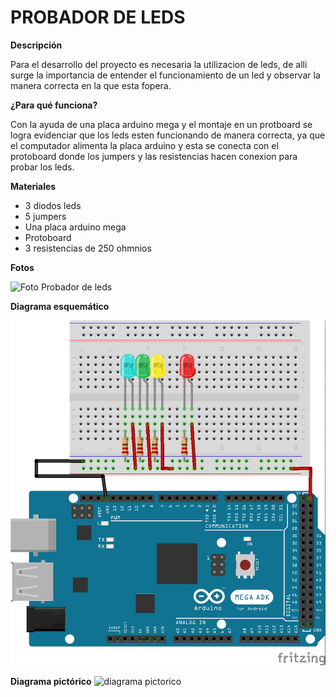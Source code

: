 # PROBADOR DE LEDS 
**Descripción** 

Para el desarrollo del proyecto es necesaria la utilizacion de leds, 
de alli surge la importancia de entender el funcionamiento de un led y
observar la manera correcta en la que esta fopera.

**¿Para qué funciona?** 

Con la ayuda de una placa arduino mega y el montaje en un protboard se 
logra evidenciar que los leds esten funcionando de manera correcta, ya 
que el computador alimenta la placa arduino y esta se conecta con el protoboard
donde los jumpers y las resistencias hacen conexion para probar los leds. 


**Materiales**
-  3 diodos leds
-  5 jumpers 
-  Una placa arduino mega
-  Protoboard 
-  3 resistencias de 250 ohmnios 

**Fotos**

![Foto Probador de leds ](https://github.com/angelacastros/PROYECTO-1/blob/master/20190212_154115.jpg?raw=true)


**Diagrama esquemático**

![Diagrama esquematico]( https://github.com/angelacastros/PROYECTO-1/blob/master/Untitled%20Sketch_bb.jpg?raw=true)

**Diagrama pictórico**
![diagrama pictorico]( https://github.com/angelacastros/PROYECTO-1/blob/master/Untitled%20Sketch_esquem%C3%A1tico.jpg?raw=true)
